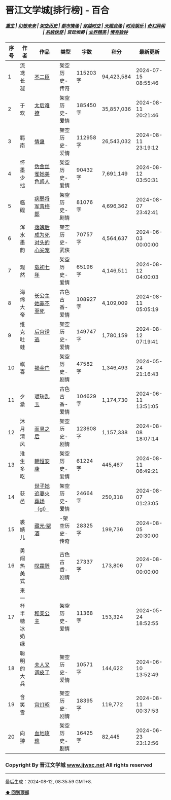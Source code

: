# 晋江文学城[排行榜] - 百合

<h5 align="center">
	<a href="https://github.com/dev-chenxing/jjwxc-charts/blob/main/重生.md">重生</a> |
	<a href="https://github.com/dev-chenxing/jjwxc-charts/blob/main/幻想未来.md">幻想未来</a> |
	<a href="https://github.com/dev-chenxing/jjwxc-charts/blob/main/架空历史.md">架空历史</a> |
	<a href="https://github.com/dev-chenxing/jjwxc-charts/blob/main/都市情缘.md">都市情缘</a> |
	<a href="https://github.com/dev-chenxing/jjwxc-charts/blob/main/README.md">穿越时空</a> |
	<a href="https://github.com/dev-chenxing/jjwxc-charts/blob/main/天赐良缘.md">天赐良缘</a> |
	<a href="https://github.com/dev-chenxing/jjwxc-charts/blob/main/时尚娱乐.md">时尚娱乐</a> |
	<a href="https://github.com/dev-chenxing/jjwxc-charts/blob/main/奇幻异闻.md">奇幻异闻</a> |
	<a href="https://github.com/dev-chenxing/jjwxc-charts/blob/main/系统快穿.md">系统快穿</a> |
	<b>宫廷侯爵</b> |
	<a href="https://github.com/dev-chenxing/jjwxc-charts/blob/main/业界精英.md">业界精英</a> |
	<a href="https://github.com/dev-chenxing/jjwxc-charts/blob/main/情有独钟.md">情有独钟</a>
</h5>

| 序号 | 作者 | 作品 | 类型 | 字数 | 积分 | 最新更新 | 
|-----|------|------|-----|------|------|---------|
| 1 | 流鸢长凝 | [不二臣](https://www.jjwxc.net/onebook.php?novelid=6203198) | 架空历史-传奇 | 115203字 | 94,423,584 | 2024-07-15 08:55:46 | 
| 2 | 于欢 | [太后难撩](https://www.jjwxc.net/onebook.php?novelid=7316375) | 架空历史-爱情 | 185450字 | 35,857,036 | 2024-08-11 20:21:46 | 
| 3 | 羁南 | [情蛊](https://www.jjwxc.net/onebook.php?novelid=8780269) | 架空历史-爱情 | 112958字 | 26,543,032 | 2024-08-11 23:19:12 | 
| 4 | 怀墨少拙 | [伪金丝雀她美色惑人](https://www.jjwxc.net/onebook.php?novelid=8578442) | 架空历史-爱情 | 90432字 | 7,691,149 | 2024-08-12 03:50:31 | 
| 5 | 临砚 | [病弱将军青梅郎](https://www.jjwxc.net/onebook.php?novelid=8950618) | 架空历史-剧情 | 81076字 | 4,696,362 | 2024-08-07 23:42:41 | 
| 6 | 浑水墨韵 | [落魄后成为死对头的心尖宠](https://www.jjwxc.net/onebook.php?novelid=8829120) | 架空历史-武侠 | 70757字 | 4,564,637 | 2024-06-03 00:00:00 | 
| 7 | 观然 | [载初七年](https://www.jjwxc.net/onebook.php?novelid=8877358) | 架空历史-爱情 | 65196字 | 4,146,511 | 2024-08-12 04:00:03 | 
| 8 | 海绵大帝 | [长公主她罪不至死](https://www.jjwxc.net/onebook.php?novelid=8861477) | 古色古香-爱情 | 108927字 | 4,109,009 | 2024-08-11 05:05:19 | 
| 9 | 维克吐蛙 | [后宫诱逃](https://www.jjwxc.net/onebook.php?novelid=8881455) | 架空历史-爱情 | 149747字 | 1,780,159 | 2024-08-12 07:19:41 | 
| 10 | 祺喜 | [揭金门](https://www.jjwxc.net/onebook.php?novelid=8881229) | 架空历史-剧情 | 47582字 | 1,346,493 | 2024-05-24 21:16:43 | 
| 11 | 夕澈 | [珷玞乱玉](https://www.jjwxc.net/onebook.php?novelid=8876309) | 古色古香-爱情 | 104629字 | 1,174,730 | 2024-06-11 13:51:05 | 
| 12 | 沐月清风 | [面具之后](https://www.jjwxc.net/onebook.php?novelid=8918779) | 架空历史-剧情 | 123608字 | 1,157,338 | 2024-08-08 18:07:14 | 
| 13 | 淮生多吃 | [朝恒安康](https://www.jjwxc.net/onebook.php?novelid=8928884) | 架空历史-爱情 | 61224字 | 445,467 | 2024-08-11 06:49:21 | 
| 14 | 获邑 | [世子她追妻火葬场（gl）](https://www.jjwxc.net/onebook.php?novelid=8931870) | 架空历史-爱情 | 24664字 | 250,318 | 2024-08-07 01:23:05 | 
| 15 | 裘婧儿 | [藏元·罂酒](https://www.jjwxc.net/onebook.php?novelid=8939670) | -架空历史-传奇 | 28325字 | 199,736 | 2024-08-05 20:30:00 | 
| 16 | 勇闯热美式 | [叹霜醉](https://www.jjwxc.net/onebook.php?novelid=8937452) | 古色古香-剧情 | 27337字 | 173,806 | 2024-08-07 00:00:00 | 
| 17 | 来一杯半糖冰奶绿 | [和亲公主](https://www.jjwxc.net/onebook.php?novelid=8904917) | 架空历史-爱情 | 11368字 | 153,324 | 2024-05-24 18:52:55 | 
| 18 | 聪明的大兵 | [夫人又调皮了](https://www.jjwxc.net/onebook.php?novelid=8867193) | 架空历史-爱情 | 10571字 | 144,622 | 2024-06-10 13:52:49 | 
| 19 | 含笑雪 | [宫灯昭](https://www.jjwxc.net/onebook.php?novelid=8855825) | 架空历史-剧情 | 18395字 | 119,772 | 2024-08-11 00:37:53 | 
| 20 | 向翀 | [血地玫瑰](https://www.jjwxc.net/onebook.php?novelid=8933466) | 架空历史-剧情 | 16425字 | 82,445 | 2024-06-23 23:12:56 | 

### Copyright By 晋江文学城 www.jjwxc.net All rights reserved

---

最后生成：2024-08-12, 08:35:59 GMT+8.

**[⬆ 回到顶部](#晋江文学城排行榜---百合)**

